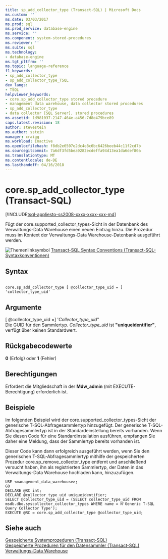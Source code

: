 ```yaml
---
title: sp_add_collector_type (Transact-SQL) | Microsoft Docs
ms.custom: ''
ms.date: 03/03/2017
ms.prod: sql
ms.prod_service: database-engine
ms.service: ''
ms.component: system-stored-procedures
ms.reviewer: ''
ms.suite: sql
ms.technology:
- database-engine
ms.tgt_pltfrm: ''
ms.topic: language-reference
f1_keywords:
- sp_add_collector_type
- sp_add_collector_type_TSQL
dev_langs:
- TSQL
helpviewer_keywords:
- core.sp_add_collector_type stored procedure
- management data warehouse, data collector stored procedures
- sp_add_collector_type
- data collector [SQL Server], stored procedures
ms.assetid: 1d981037-2147-464e-a456-7d8e479bce89
caps.latest.revision: 18
author: stevestein
ms.author: sstein
manager: craigg
ms.workload: Inactive
ms.openlocfilehash: f8db2e6507e2dc4e8c6bc6426beeb44c11f2cd7b
ms.sourcegitcommit: 7a6df3fd5bea9282ecdeffa94d13ea1da6def80a
ms.translationtype: MT
ms.contentlocale: de-DE
ms.lasthandoff: 04/16/2018
---
```

# <a name="corespaddcollectortype-transact-sql"></a>core.sp_add_collector_type (Transact-SQL)
[!INCLUDE[tsql-appliesto-ss2008-xxxx-xxxx-xxx-md](../../includes/tsql-appliesto-ss2008-xxxx-xxxx-xxx-md.md)]

  Fügt der core.supported_collector_types-Sicht in der Datenbank des Verwaltungs-Data Warehouse einen neuen Eintrag hinzu. Die Prozedur muss im Kontext der Verwaltungs-Data Warehouse-Datenbank ausgeführt werden.  
  
 ![Themenlinksymbol](../../database-engine/configure-windows/media/topic-link.gif "Topic link icon") [Transact-SQL Syntax Conventions (Transact-SQL-Syntaxkonventionen)](../../t-sql/language-elements/transact-sql-syntax-conventions-transact-sql.md)  
  
## <a name="syntax"></a>Syntax  
  
```  
  
core.sp_add_collector_type [ @collector_type_uid = ] 'collector_type_uid'  
```  
  
## <a name="arguments"></a>Argumente  
 [ @collector_type_uid =] '*Collector_type_uid*"  
 Die GUID für den Sammlertyp. *Collector_type_uid* ist **"uniqueidentifier"**, verfügt über keinen Standardwert.  
  
## <a name="return-code-values"></a>Rückgabecodewerte  
 **0** (Erfolg) oder **1** (Fehler)  
  
## <a name="permissions"></a>Berechtigungen  
 Erfordert die Mitgliedschaft in der **Mdw_admin** (mit EXECUTE-Berechtigung) erforderlich ist.  
  
## <a name="examples"></a>Beispiele  
 Im folgenden Beispiel wird der core.supported_collector_types-Sicht der generische T-SQL-Abfragesammlertyp hinzugefügt. Der generische T-SQL-Abfragesammlertyp ist in der Standardeinstellung bereits vorhanden. Wenn Sie diesen Code für eine Standardinstallation ausführen, empfangen Sie daher eine Meldung, dass der Sammlertyp bereits vorhanden ist.  
  
 Dieser Code kann dann erfolgreich ausgeführt werden, wenn Sie den generischen T-SQL-Abfragesammlertyp mithilfe der gespeicherten Prozedur core.sp_remove_collector_type entfernt und anschließend versucht haben, ihn als registrierten Sammlertyp, der Daten in das Verwaltungs-Data Warehouse hochladen kann, hinzuzufügen.  
  
```  
USE <management_data_warehouse>;  
GO  
DECLARE @RC int;  
DECLARE @collector_type_uid uniqueidentifier;  
SELECT @collector_type_uid = (SELECT collector_type_uid FROM msdb.dbo.syscollector_collector_types WHERE name = N'Generic T-SQL Query Collector Type');  
EXECUTE @RC = core.sp_add_collector_type @collector_type_uid;  
```  
  
## <a name="see-also"></a>Siehe auch  
 [Gespeicherte Systemprozeduren &#40;Transact-SQL&#41;](../../relational-databases/system-stored-procedures/system-stored-procedures-transact-sql.md)   
 [Gespeicherte Prozeduren für den Datensammler &#40;Transact-SQL&#41;](../../relational-databases/system-stored-procedures/data-collector-stored-procedures-transact-sql.md)   
 [Verwaltungs-Data Warehouse](../../relational-databases/data-collection/management-data-warehouse.md)  
  
  
